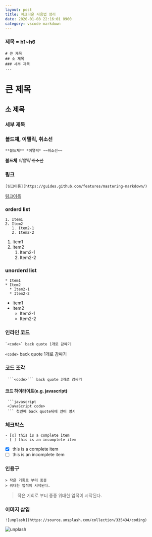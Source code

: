 ```yaml
---
layout: post
title: 마크다운 사용법 정리
date: 2020-01-08 22:16:01 0900
category: vscode markdown
---
```


### 제목 = h1~h6
```
# 큰 제목
## 소 제목
### 세부 제목
...
```
# 큰 제목
## 소 제목
### 세부 제목

### 볼드체, 이탤릭, 취소선
```
**볼드체** *이탤릭* ~~취소선~~
```
**볼드체** *이탤릭* ~~취소선~~

### 링크
```
[링크이름](https://guides.github.com/features/mastering-markdown/)
```
[링크이름](https://guides.github.com/features/mastering-markdown/)

### orderd list
```
1. Item1
2. Item2
   1. Item2-1
   2. Item2-2
```
1. Item1
2. Item2
   1. Item2-1
   2. Item2-2

### unorderd list
```
* Item1
* Item2
  * Item2-1
  * Item2-2
```
* Item1
* Item2
  * Item2-1
  * Item2-2

### 인라인 코드
```
`<code>` back quote 1개로 감싸기
```
`<code>` back quote 1개로 감싸기

### 코드 조각
```
 ```<code>``` back quote 3개로 감싸기
```
#### 코드 하이라이트(e.g. javascript)
```
 ```javascript
 <JavaScript code>
 ``` 첫번째 back quote뒤에 언어 명시
```

### 체크박스
```
- [x] this is a complete item
- [ ] this is an incomplete item
```
- [x] this is a complete item
- [ ] this is an incomplete item

### 인용구
```
> 작은 기회로 부터 종종
> 위대한 업적이 시작된다.
```
> 작은 기회로 부터 종종
> 위대한 업적이 시작된다.

### 이미지 삽입
```
![unplash](https://source.unsplash.com/collection/335434/coding)
```
![unplash](https://source.unsplash.com/collection/335434/coding)